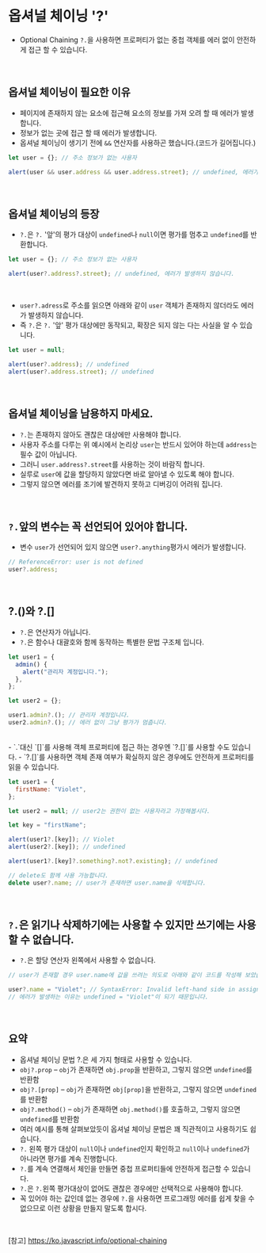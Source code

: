 # 옵셔널 체이닝 '?'

- Optional Chaining `?.`을 사용하면 프로퍼티가 없는 중첩 객체를 에러 없이 안전하게 접근 할 수 있습니다.

<br>

## 옵셔널 체이닝이 필요한 이유

- 페이지에 존재하지 않는 요소에 접근해 요소의 정보를 가져 오려 할 때 에러가 발생합니다.
- 정보가 없는 곳에 접근 할 때 에러가 발생합니다.
- 옵셔널 체이닝이 생기기 전에 `&&` 연산자를 사용하곤 했습니다.(코드가 길어집니다.)

```js
let user = {}; // 주소 정보가 없는 사용자

alert(user && user.address && user.address.street); // undefined, 에러가 발생하지 않습니다.
```

<br>

## 옵셔널 체이닝의 등장

- `?.`은 `?.` '앞'의 평가 대상이 `undefined`나 `null`이면 평가를 멈추고 `undefined`를 반환합니다.

```js
let user = {}; // 주소 정보가 없는 사용자

alert(user?.address?.street); // undefined, 에러가 발생하지 않습니다.
```

<br>

- `user?.adress`로 주소를 읽으면 아래와 같이 `user` 객체가 존재하지 않더라도 에러가 발생하지 않습니다.
- 즉 `?.`은 `?.` '앞' 평가 대상에만 동작되고, 확장은 되지 않는 다는 사실을 알 수 있습니다.

```js
let user = null;

alert(user?.address); // undefined
alert(user?.address.street); // undefined
```

<br>

## 옵셔널 체이닝을 남용하지 마세요.

- `?.`는 존재하지 않아도 괜찮은 대상에만 사용해야 합니다.
- 사용자 주소를 다루는 위 예시에서 논리상 `user`는 반드시 있어야 하는데 `address`는 필수 값이 아닙니다.
- 그러니 `user.address?.street`를 사용하는 것이 바람직 합니다.
- 실루로 `user`에 값을 할당하지 않았다면 바로 알아낼 수 있도록 해야 합니다.
- 그렇지 않으면 에러를 조기에 발견하지 못하고 디버깅이 어려워 집니다.

<br>

## `?.`앞의 변수는 꼭 선언되어 있어야 합니다.

- 변수 `user`가 선언되어 있지 않으면 `user?.anything`평가시 에러가 발생합니다.

```js
// ReferenceError: user is not defined
user?.address;
```

<br>

## ?.()와 ?.[]

- `?.`은 연산자가 아닙니다.
- `?.`은 함수나 대괄호와 함께 동작하는 특별한 문법 구조체 입니다.

```js
let user1 = {
  admin() {
    alert("관리자 계정입니다.");
  },
};

let user2 = {};

user1.admin?.(); // 관리자 계정입니다.
user2.admin?.(); // 에러 없이 그냥 평가가 멈춥니다.
```

<br>
- `.`대신 `[]`를 사용해 객체 프로퍼티에 접근 하는 경우엔 `?.[]`를 사용할 수도 있습니다.
- `?.[]`를 사용하면 객체 존재 여부가 확실하지 않은 경우에도 안전하게 프로퍼티를 읽을 수 있습니다.

```js
let user1 = {
  firstName: "Violet",
};

let user2 = null; // user2는 권한이 없는 사용자라고 가정해봅시다.

let key = "firstName";

alert(user1?.[key]); // Violet
alert(user2?.[key]); // undefined

alert(user1?.[key]?.something?.not?.existing); // undefined

// delete도 함께 사용 가능합니다.
delete user?.name; // user가 존재하면 user.name을 삭제합니다.
```

<br>

## `?.`은 읽기나 삭제하기에는 사용할 수 있지만 쓰기에는 사용할 수 없습니다.

- `?.`은 할당 연산자 왼쪽에서 사용할 수 없습니다.

```js
// user가 존재할 경우 user.name에 값을 쓰려는 의도로 아래와 같이 코드를 작성해 보았습니다.

user?.name = "Violet"; // SyntaxError: Invalid left-hand side in assignment
// 에러가 발생하는 이유는 undefined = "Violet"이 되기 때문입니다.
```

<br>

## 요약

- 옵셔널 체이닝 문법 ?.은 세 가지 형태로 사용할 수 있습니다.
- `obj?.prop` – `obj`가 존재하면 `obj.prop`을 반환하고, 그렇지 않으면 `undefined`를 반환함
- `obj?.[prop]` – `obj`가 존재하면 `obj[prop]`을 반환하고, 그렇지 않으면 `undefined`를 반환함
- `obj?.method()` – `obj`가 존재하면 `obj.method()`를 호출하고, 그렇지 않으면 `undefined`를 반환함
- 여러 예시를 통해 살펴보았듯이 옵셔널 체이닝 문법은 꽤 직관적이고 사용하기도 쉽습니다.
- `?.` 왼쪽 평가 대상이 `null`이나 `undefined`인지 확인하고 `null`이나 `undefined`가 아니라면 평가를 계속 진행합니다.
- `?.`를 계속 연결해서 체인을 만들면 중첩 프로퍼티들에 안전하게 접근할 수 있습니다.
- `?.`은 `?.`왼쪽 평가대상이 없어도 괜찮은 경우에만 선택적으로 사용해야 합니다.
- 꼭 있어야 하는 값인데 없는 경우에 `?.`을 사용하면 프로그래밍 에러를 쉽게 찾을 수 없으므로 이런 상황을 만들지 말도록 합시다.

<br>

[참고]
https://ko.javascript.info/optional-chaining
